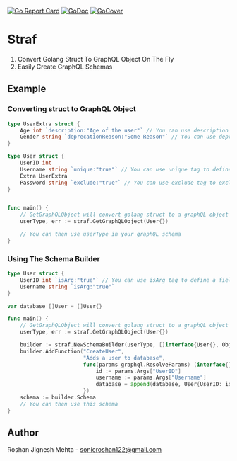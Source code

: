 [![Go Report Card](https://goreportcard.com/badge/github.com/SonicRoshan/straf)](https://goreportcard.com/report/github.com/SonicRoshan/straf) [![GoDoc](https://godoc.org/github.com/SonicRoshan/straf?status.svg)](https://godoc.org/github.com/SonicRoshan/straf) [![GoCover](https://gocover.io/_badge/github.com/SonicRoshan/straf)](https://gocover.io/github.com/SonicRoshan/straf)

# Straf
1. Convert Golang Struct To GraphQL Object On The Fly
2. Easily Create GraphQL Schemas

## Example

### Converting struct to GraphQL Object
```go
type UserExtra struct {
    Age int `description:"Age of the user"` // You can use description struct tag to add description
    Gender string `deprecationReason:"Some Reason"` // You can use deprecationReason tag to add a deprecation reason
}

type User struct {
    UserID int
    Username string `unique:"true"` // You can use unique tag to define if a field would be unique
    Extra UserExtra
    Password string `exclude:"true"` // You can use exclude tag to exclude a field
}


func main() {
    // GetGraphQLObject will convert golang struct to a graphQL object
    userType, err := straf.GetGraphQLObject(User{})

    // You can then use userType in your graphQL schema
}
```


### Using The Schema Builder
```go
type User struct {
    UserID int `isArg:"true"` // You can use isArg tag to define a field as a graphql argument
    Username string `isArg:"true"`
}

var database []User = []User{}

func main() {
    // GetGraphQLObject will convert golang struct to a graphQL object
    userType, err := straf.GetGraphQLObject(User{})

    builder := straf.NewSchemaBuilder(userType, []interface{User{}, Object2}) // You can add multiple objects to schema builder
    builder.AddFunction("CreateUser", 
                        "Adds a user to database",
                        func(params graphql.ResolveParams) (interface{}, error)) {
                            id := params.Args["UserID"]
                            username := params.Args["Username"]
                            database = append(database, User{UserID: id, Username: Username})
                        })
    schema := builder.Schema
    // You can then use this schema
}
```
## Author
Roshan Jignesh Mehta - sonicroshan122@gmail.com
